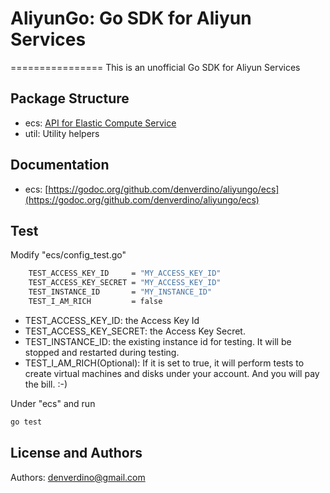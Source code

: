 # AliyunGo: Go SDK for Aliyun Services
================
This is an unofficial Go SDK for Aliyun Services



Package Structure
-------------------

*  ecs: [API for Elastic Compute Service]()
*  util: Utility helpers

Documentation
-------------------
*  ecs: [https://godoc.org/github.com/denverdino/aliyungo/ecs](https://godoc.org/github.com/denverdino/aliyungo/ecs)


Test
-------------------

Modify "ecs/config_test.go" 

```sh
	TEST_ACCESS_KEY_ID     = "MY_ACCESS_KEY_ID"
	TEST_ACCESS_KEY_SECRET = "MY_ACCESS_KEY_ID"
	TEST_INSTANCE_ID       = "MY_INSTANCE_ID"
	TEST_I_AM_RICH         = false
```

*  TEST_ACCESS_KEY_ID: the Access Key Id
*  TEST_ACCESS_KEY_SECRET: the Access Key Secret.
*  TEST_INSTANCE_ID: the existing instance id for testing. It will be stopped and restarted during testing.
*  TEST_I_AM_RICH(Optional): If it is set to true, it will perform tests to create virtual machines and disks under your account. And you will pay the bill. :-)

Under "ecs" and run

```sh
go test
```

License and Authors
-------------------
Authors: denverdino@gmail.com